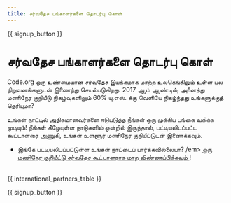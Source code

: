 ```yaml
---
title: சர்வதேச பங்காளர்களை தொடர்பு கொள்
---
```


{{ signup_button }}

# சர்வதேச பங்காளர்களை தொடர்பு கொள்

Code.org ஒரு உண்மையான சர்வதேச இயக்கமாக மாற்ற உலகெங்கிலும் உள்ள பல நிறுவனங்களுடன் இணைந்து செயல்படுகிறது. 2017 ஆம் ஆண்டில், அனைத்து மணிநேர குறியீடு நிகழ்வுகளிலும் 60% யு.எஸ். க்கு வெளியே நிகழ்ந்தது உங்களுக்குத் தெரியுமா?

உங்கள் நாட்டில் அதிகமானவர்களை ஈடுபடுத்த நீங்கள் ஒரு முக்கிய பங்கை வகிக்க முடியும்! நீங்கள் கீழேயுள்ள நாடுகளில் ஒன்றில் இருந்தால், பட்டியலிடப்பட்ட கூட்டாளரை அணுகி, உங்கள் உள்ளூர் மணிநேர குறியீட்டுடன் இணைக்கவும்.

* இங்கே பட்டியலிடப்பட்டுள்ள உங்கள் நாட்டைப் பார்க்கவில்லையா? /em> [ ஒரு மணிநேர குறியீட்டு சர்வதேச கூட்டாளராக மாற விண்ணப்பிக்கவும் ](https://airtable.com/shreokz55rqubug8F)! <br /> <br /></p> 

{{ international_partners_table }}

{{ signup_button }}